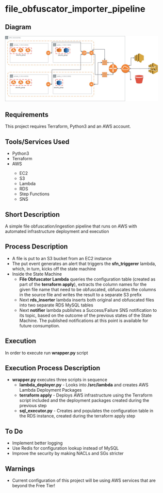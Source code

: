 # file_obfuscator_importer_pipeline
<h2>
  Diagram
</h2>

![alt text](https://github.com/tigstep/file_obfuscator_importer_pipeline/blob/master/diagrams/diagram.jpg)
<h2>
  Requirements
</h2>
This project requires Terraform, Python3 and an AWS account.
<h2>
  Tools/Services Used
</h2>
  <ul>
  <li>Python3</li>
  <li>Terraform</li>
  <li>AWS</li>
    <ul>
      <li>EC2</li>
      <li>S3</li>
      <li>Lambda</li>
      <li>RDS</li>
      <li>Step Functions</li>
      <li>SNS</li>
    </ul>
  </ul>
<h2>
  Short Description
</h2>  
A simple file obfuscation/ingestion pipeline that runs on AWS with automated infrastructure deployment and execution
<h2>
  Process Description
</h2>  
<ul>
  <li>A file is put to an S3 bucket from an EC2 instance</li>
  <li>The put event generates an alert that triggers the <b>sfn_triggerer</b> lambda, which, in turn, kicks off the state machine </li>
  <li>Inside the State Machine
  <ul>
    <li><b>File Obfuscator Lambda</b> queries the configuration table (created as part of the <b>terraform apply</b>), extracts the column names for the given file name that need to be obfuscated, obfuscates the columns in the source file and writes the result to a separate S3 prefix</li>
    <li>Next <b>rds_inserter</b> lambda inserts both original and obfuscated files into two separate RDS MySQL tables</li>
    <li>Next <b>notifier</b> lambda publishes a Success/Failure SNS notification to its topic, based on the outcome of the previous states of the State Machine. The published notifications at this point is available for future consumption.</li>
  </ul>
</ul>
<h2>
  Execution
</h2>
In order to execute run <B>wrapper.py</b> script
<h2>
  Execution Process Description
</h2>
<ul>
  <li><b>wrapper.py</b> executes three scripts in sequence
  <ul>  
    <li><b>lambda_deployer.py</b> - Looks into <b>/src/lambda</b> and creates AWS Lambda Deployment Packages</li>
    <li><b>terraform apply</b> - Deploys AWS infrastructure using the Terraform script included and the deployment packages created during the previous step</li>
    <li><b>sql_executor.py</b> - Creates and populates the configuration table in the RDS instance, created during the terraform apply step</li>
  </ul>
</ul>
<h2>
  To Do
</h2>
<ul>
  <li>Implement better logging</li>
  <li>Use Redis for configuration lookup instead of MySQL</li>
  <li>Improve the security by making NACLs and SGs stricter</li>
</ul>
<h2>
  Warnings
</h2>
<ul>
  <li>Current configuration of this project will be using AWS services that are beyond the Free Tier!</li>
</ul>
